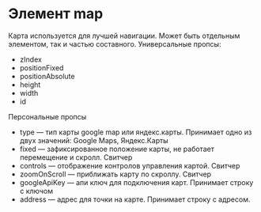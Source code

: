 # Элемент map  
Карта используется для лучшей навигации. Может быть отдельным элементом, так и частью составного. 
Универсальные пропсы:
- zIndex
- positionFixed
- positionAbsolute
- height
- width
- id
  
Персональные пропсы
- type — тип карты google map или яндекс.карты. Принимает одно из двух значений: Google Maps, Яндекс.Карты
- fixed — зафиксированное положение карты, не работает перемещение и скролл. Свитчер
- controls — отображение контролов управления картой. Свитчер
- zoomOnScroll — приближать карту по скроллу. Свитчер
- googleApiKey — апи ключ для подключения карт. Принимает строку с ключом
- address — адрес для точки на карте. Принимает строку с адресом.